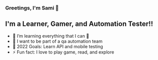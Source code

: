 ### Greetings, I'm Sami 👋 

## I'm a Learner, Gamer, and Automation Tester!!

- 🌱 I’m learning everything that I can 🤣
- 👯 I want to be part of a qa automation team
- 🥅 2022 Goals: Learn API and mobile testing
- ⚡ Fun fact: I love to play game, read, and explore


<br />
